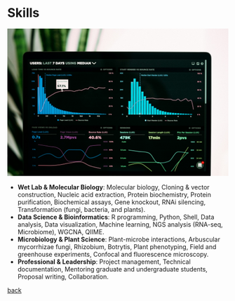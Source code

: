 
# Skills

![Skills Banner Image](./Img_D/skills_banner.jpg)

*   **Wet Lab & Molecular Biology**: Molecular biology, Cloning & vector construction, Nucleic acid extraction, Protein biochemistry, Protein purification, Biochemical assays, Gene knockout, RNAi silencing, Transformation (fungi, bacteria, and plants).
*   **Data Science & Bioinformatics**: R programming, Python, Shell, Data analysis, Data visualization, Machine learning, NGS analysis (RNA-seq, Microbiome), WGCNA, QIIME.
*   **Microbiology & Plant Science**: Plant-microbe interactions, Arbuscular mycorrhizae fungi, Rhizobium, Botrytis, Plant phenotyping, Field and greenhouse experiments, Confocal and fluorescence microscopy.
*   **Professional & Leadership**: Project management, Technical documentation, Mentoring graduate and undergraduate students, Proposal writing, Collaboration.

[back](./)
